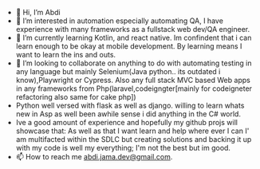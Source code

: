 - 👋 Hi, I’m Abdi
- 👀 I’m interested in automation especially automating QA, I have experience with many frameworks as a fullstack web dev/QA engineer.
- 🌱 I’m currently learning Kotlin, and react native. Im confindent that i can learn enough to be okay at mobile development. By learning means I want to learn the ins and outs.
- 💞️ I’m looking to collaborate on anything to do with automating testing in any language but mainly Selenium(Java python.. its outdated i know),Playwright or Cypress. Also any full stack MVC based Web apps in any frameworks from Php(laravel,codeigngter[mainly for codeigneter refactoring also same for cake php])
-   Python well versed with flask as well as django. willing to learn whats new in Asp as well been awhile sense i did anything in the C# world.
-   Ive a good amount of experience and hopefully my github projs will showcase that: As well as that I want learn and help where ever I can I' am multifacted within the SDLC but creating solutions and backing it up with my code is well my everything; I'm not the best but im good.
- 📫 How to reach me abdi.jama.dev@gmail.com.

<!---
Abdirahman-Jama-Dev/Abdirahman-Jama-Dev is a ✨ special ✨ repository because its `README.md` (this file) appears on your GitHub profile.
You can click the Preview link to take a look at your changes.
--->
